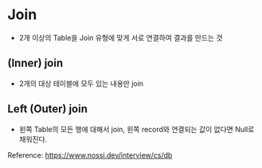 # Join

- 2개 이상의 Table을 Join 유형에 맞게 서로 연결하여 결과를 만드는 것

## (Inner) join

- 2개의 대상 테이블에 모두 있는 내용만 join

## Left (Outer) join

- 왼쪽 Table의 모든 행에 대해서 join, 왼쪽 record와 연결되는 값이 없다면 Null로 채워진다.

  
Reference: https://www.nossi.dev/interview/cs/db
